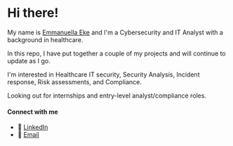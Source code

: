 # Hi there! 

My name is [Emmanuella Eke](https://github.com/PharmElla) and I'm a Cybersecurity and IT Analyst with a background in healthcare. 

In this repo, I have put together a couple of my projects and will continue to update as I go.

I'm interested in Healthcare IT security, Security Analysis, Incident response, Risk assessments, and Compliance.

Looking out for internships and entry-level analyst/compliance roles.

#### Connect with me 
- 💼 [LinkedIn](https://www.linkedin.com/in/emmanuella-eke-c)  
- 📧 [Email](mailto:pharm.ella.eke@gmail.com) 
